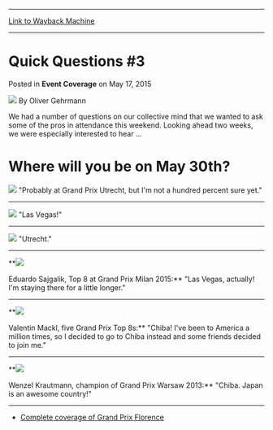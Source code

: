 
---
[Link to Wayback Machine](https://web.archive.org/web/20151029034650/http://magic.wizards.com/en/events/coverage/gpflo15/quick-questions-3-2015-05-17)

[_metadata_:author]:- "Oliver Gehrmann"
[_metadata_:description]:- "We had a number of questions on our collective mind that we wanted to ask some of the pros in attendance this weekend. Looking ahead two weeks, we were especially interested to hear ... Where will you be on May 30th?    Ondřej Stráský, two time Pro Tour Top 8 competitor: `Probably at Grand Prix Utrecht, but I'm not a hundred percent sure yet.`"
[_metadata_:generator]:- "Drupal 7 (http://drupal.org)"
[_metadata_:node]:- "389751"
[_metadata_:publish_date]:- "2015-05-17"
[_metadata_:source]:- "div-main-content"
[_metadata_:title]:- "Quick Questions #3"
[_metadata_:wayback_capture_timestamp]:- "2015-10-29 03:46:50"
[_metadata_:wayback_raw_url]:- "https://web.archive.org/web/20151029034650id_/http://magic.wizards.com/en/events/coverage/gpflo15/quick-questions-3-2015-05-17"
[_metadata_:wayback_url]:- "http://magic.wizards.com/en/events/coverage/gpflo15/quick-questions-3-2015-05-17"
---


Quick Questions #3
==================



 Posted in **Event Coverage**
 on May 17, 2015 






![](https://media.magic.wizards.com/styles/auth_small/public/images/person/Oliver-Gehrmann.jpg)
By Oliver Gehrmann










We had a number of questions on our collective mind that we wanted to ask some of the pros in attendance this weekend. Looking ahead two weeks, we were especially interested to hear ...


Where will you be on May 30th?
==============================



**![](https://media.wizards.com/2015/events/gpflo15/GPFLO15_qq_strasky.jpg)** "Probably at Grand Prix Utrecht, but I'm not a hundred percent sure yet."





---


**![](https://media.wizards.com/2015/events/gpflo15/GPFLO15_qq_duke.jpg)** "Las Vegas!"





---


**![](https://media.wizards.com/2015/events/gpflo15/GPFLO15_qq_juza.jpg)** "Utrecht."





---


**![](https://media.wizards.com/2015/events/gpflo15/GPFLO15_qq_sajgalik.jpg)  

 Eduardo Sajgalik, Top 8 at Grand Prix Milan 2015:**  "Las Vegas, actually! I'm staying there for a little longer."





---


**![](https://media.wizards.com/2015/events/gpflo15/GPFLO15_qq_mackl.jpg)  

 Valentin Mackl, five Grand Prix Top 8s:**  "Chiba! I've been to America a million times, so I decided to go to Chiba instead and some friends decided to join me."





---


**![](https://media.wizards.com/2015/events/gpflo15/GPFLO15_qq_krautmann.jpg)  

 Wenzel Krautmann, champion of Grand Prix Warsaw 2013:**  "Chiba. Japan is an awesome country!"





---

* [Complete coverage of Grand Prix Florence](/node/384351)

 




